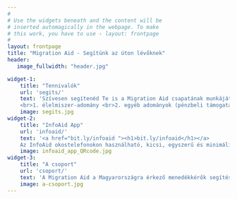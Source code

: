 ```yaml
---
#
# Use the widgets beneath and the content will be
# inserted automagically in the webpage. To make
# this work, you have to use › layout: frontpage
#
layout: frontpage
title: "Migration Aid - Segítünk az úton lévőknek"
header:
   image_fullwidth: "header.jpg"

widget-1:
    title: "Tennivalók"
    url: 'segits/'
    text: 'Szívesen segítenéd Te is a Migration Aid csapatának munkáját? A segítségnyújtás formái:
    <br>1. élelmiszer-adomány <br>2. egyéb adományok (pénzbeli támogatás, ruha, gyógyszer stb.) .<br>3. egészségügyi és jogi segítségnyújtás <br>4. információs anyagok: fordítás, nyomtatás <br>5. tolmácsolás és koordináció <br>6. raktár és szállítás: logisztika, csomagolás'
    image: segits.jpg
widget-2:
    title: "InfoAid App"
    url: 'infoaid/'
    text: '<a href="bit.ly/infoaid "><h1>bit.ly/infoaid</h1></a> 
    Az InfoAid okostelefonokon használható, kicsi, egyszerű és minimális adatforgalommal járó alkalmazás, melynek célja a Magyarországra érkező menekültek gyors és hiteles információhoz juttatása saját nyelvükön. Letölthető a <a href="https://play.google.com/store/apps/details?id=com.migrationaid.infoaid">Google Playről</a>, a <b><a href="bit.ly/infoaid">bit.ly/infoaid</a></b> címről, vagy az fenti QR kód leolvasásával.'
    image: infoaid_app_QRcode.jpg
widget-3:
    title: "A csoport"
    url: 'csoport/'
    text: 'A Migration Aid a Magyarországra érkező menedékkérők segítésére alakult közösségi kezdeményezés. A csoportok munkájába bekapcsolódott aktivisták budapesti helyszínek mellett Szegeden, Debrecenben, Győrben, Bicskén, Fóton és Cegléden is segítik az úton lévő migránsokat. A Migration Aid nap mint nap több száz idegenbe szakadt menedékkérőnek, köztük kisgyermekeknek nyújt segítséget.'
    image: a-csoport.jpg
---
```

